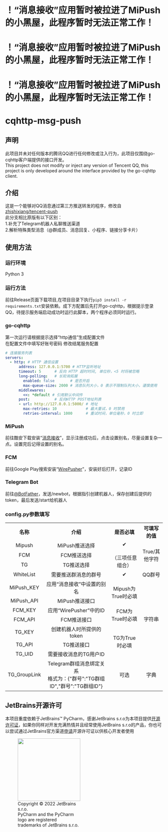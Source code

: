 # ！“消息接收”应用暂时被拉进了MiPush的小黑屋，此程序暂时无法正常工作！
# ！“消息接收”应用暂时被拉进了MiPush的小黑屋，此程序暂时无法正常工作！
# ！“消息接收”应用暂时被拉进了MiPush的小黑屋，此程序暂时无法正常工作！
# cqhttp-msg-push
## 声明
此项目并未对任何版本的腾讯QQ进行任何修改或注入行为，此项目仅围绕go-cqhttp客户端提供的接口开发。<br>
This project does not modify or inject any version of Tencent QQ, this project is only developed around the interface provided by the go-cqhttp client.
## 介绍
这是一个能够对QQ消息通过第三方推送转发的程序，修改自<a href="https://github.com/zhishixiang/tencent-push">zhishixiang/tencent-push</a>
<br>此分支相比原版有以下区别：  
1.补充了Telegram机器人私聊推送渠道<br>
2.解析特殊类型消息（@群成员、消息回复、小程序、链接分享卡片）<br>
## 使用方法
### 运行环境
Python 3
### 运行方法
前往Release页面下载项目,在项目目录下执行`pip3 install -r requirements.txt`安装依赖。成下方配置后先打开go-cqhttp，根据提示登录QQ，待提示服务端启动成功时运行此脚本，两个程序必须同时运行。
### go-cqhttp
第一次运行请根据提示选择“http通信”生成配置文件<br>
在配置文件中填写好账号密码 修改结尾服务配置
```yaml
# 连接服务列表
servers:
  - http: # HTTP 通信设置
      address: 127.0.0.1:5700 # HTTP监听地址
      timeout: 5      # 反向 HTTP 超时时间, 单位秒，<5 时将被忽略
      long-polling:   # 长轮询拓展
        enabled: false       # 是否开启
        max-queue-size: 2000 # 消息队列大小，0 表示不限制队列大小，谨慎使用
      middlewares:
        <<: *default # 引用默认中间件
      post:           # 反向HTTP POST地址列表
      - url: http://127.0.0.1:5000/ # 地址
        max-retries: 10             # 最大重试，0 时禁用
        retries-interval: 1000      # 重试时间，单位毫秒，0 时立即
```
### MiPush
前往酷安下载安装“<a href="https://www.coolapk.com/apk/top.tdtt.news">消息接收</a>”，显示注册成功后，点击设置别名，尽量设置复杂一点。设置完后记得设置的别名。
### FCM
前往Google Play搜索安装“<a href="https://play.google.com/store/apps/details?id=com.mrivan.wirepusher">WirePusher</a>”，安装好后打开，记录ID
### Telegram Bot
前往<a href="https://t.me/BotFather">@BotFather</a>，发送/newbot，根据指引创建机器人，保存创建后提供的token，最后发送/start给机器人

### config.py参数填写
<table>
	<tr align="center">
	    <th>名称</th>
	    <th>介绍</th>
	    <th>是否必填</th>
	    <th>可填写的值</th>
	</tr>
	<tr align="center">
	    <td>Mipush</td>
	    <td>MiPush推送选择</td>
	    <td rowspan="3">✔<br/><br/>（三项任意组合）</td>
	    <td rowspan="3">True/其他字符</td>
	</tr>
	<tr align="center">
	    <td>FCM</td>
	    <td>FCM推送选择</td>
	</tr>
	<tr align="center">
	    <td>TG</td>
	    <td>TG推送选择</td>
	</tr>
  	<tr align="center">
	    <td>WhiteList</td>
	    <td>需要推送群消息的群号</td>
	    <td>✔</td>
	    <td>QQ群号</td>
	</tr>
	<tr align="center">
      	    <td>MiPush_KEY</td>
	    <td>应用“消息接收”中设置的别名</td>
	    <td rowspan="2">Mipush为True时必填</td>
	    <td rowspan="7">字符串</td>
	</tr>
  	<tr align="center">
	    <td>MiPush_API</td>
	    <td>MiPush推送接口</td>
	</tr>
	<tr align="center">
      	    <td>FCM_KEY</td>
	    <td>应用“WirePusher”中的ID</td>
	    <td rowspan="2">FCM为True时必填</td>
	</tr>
  	<tr align="center">
	    <td>FCM_API</td>
	    <td>FCM推送接口</td>
	</tr>
	<tr align="center">
	    <td>TG_KEY</td>
	    <td>创建机器人时所提供的token</td>
	    <td rowspan="3">TG为True时必填</td>
	</tr>
  	<tr align="center">
	    <td>TG_API</td>
	    <td>TG推送接口</td>
	</tr>
  	<tr align="center">
	    <td>TG_UID</td>
	    <td>需要接收消息的TG用户ID</td>
	</tr>
	<tr align="center">
	    <td>TG_GroupLink</td>
	    <td>Telegram群组消息绑定关系<br/>格式为：{"群号":"TG群组ID","群号":"TG群组ID"}</td>
	    <td>可选</td>
	    <td>字典</td>
	</tr>
</table>

## JetBrains开源许可
本项目重度依赖于JetBrains™ PyCharm，感谢JetBrains s.r.o为本项目提供[开源许可证](https://www.jetbrains.com/community/opensource/#support)，如果你同样对开发充满热情并且经常使用JetBrains s.r.o的产品，你也可以尝试通过JetBrains官方渠道[申请](https://www.jetbrains.com/shop/eform/opensource)开源许可证以供核心开发者使用


<figure style="width: min-content">
    <img src="https://resources.jetbrains.com/storage/products/company/brand/logos/PyCharm_icon.png" width="200" height="200">
    <figcaption>Copyright © 2022 JetBrains s.r.o. <br>PyCharm and the PyCharm logo are registered trademarks of JetBrains s.r.o.</figcaption>
</figure>

